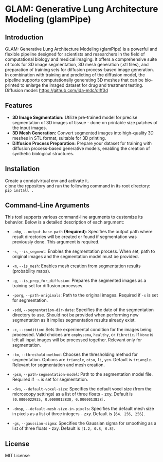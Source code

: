 # GLAM: Generative Lung Architecture Modeling (glamPipe)

## Introduction

GLAM: Generative Lung Architecture Modeling (glamPipe) is a powerful and flexible pipeline designed for scientists and researchers in the field of computational biology and medical imaging. 
It offers a comprehensive suite of tools for 3D image segmentation, 3D mesh generation (.stl files), 
and preparation of training sets for diffusion process-based image generation.  
In combination with training and predicting of the diffusion model, the pipeline supports computationally generating 3D meshes that can be bio-printed to enlarge the imaged dataset for drug and treatment testing.  
Diffusion model: https://github.com/ida-mdc/diff3d 

## Features

- **3D Image Segmentation:** Utilize pre-trained model for precise segmentation of 3D images of tissue - done on printable size patches of the input images.
- **3D Mesh Generation:** Convert segmented images into high-quality 3D meshes in STL format, suitable for 3D printing.
- **Diffusion Process Preparation:** Prepare your dataset for training with diffusion process-based generative models, enabling the creation of synthetic biological structures.

## Installation
Create a conda/virtual env and activate it.    
clone the repository and run the following command in its root directory:  
`pip install .`

## Command-Line Arguments

This tool supports various command-line arguments to customize its behavior. Below is a detailed description of each argument:

- `-obp`, `--output-base-path` **(Required)**: Specifies the output path where result directories will be created or found if segmentation was previously done. This argument is required.

- `-s`, `--is_segment`: Enables the segmentation process. When set, path to original images and the segmentation model must be provided.

- `-m`, `--is_mesh`: Enables mesh creation from segmentation results (probability maps).

- `-g`, `--is_prep_for_diffusion`: Prepares the segmented images as a training set for diffusion processes.

- `-porg`, `--path-originals`: Path to the original images. Required if `-s` is set for segmentation.

- `-sdd`, `--segmentation-dir-date`: Specifies the date of the segmentation directory to use. Should not be provided when performing new segmentation as it implies segmentation results already exist.

- `-c`, `--condition`: Sets the experimental condition for the images being processed. Valid choices are `emphysema`, `healthy`, or `fibrotic`. 
If `None` is left all input images will be processed together. Relevant only for segmentation.

- `-tm`, `--threshold-method`: Chooses the thresholding method for segmentation. Options are `triangle`, `otsu`, `li`, `yen`. Default is `triangle`. Relevant for segmentation and mesh creation.

- `-psm`, `--path-segmentation-model`: Path to the segmentation model file. Required if `-s` is set for segmentation.

- `-dvs`, `--default-voxel-size`: Specifies the default voxel size (from the microscopy settings) as a list of three floats - zxy. Default is `[0.0000022935, 0.0000013838, 0.0000013838]`.

- `-dmsp`, `--default-mesh-size-in-pixels`: Specifies the default mesh size in pixels as a list of three integers - zxy. Default is `[64, 256, 256]`.

- `-gs`, `--gaussian-sigma`: Specifies the Gaussian sigma for smoothing as a list of three floats - zxy. Default is `[1.2, 0.8, 0.8]`.

## License
MIT License